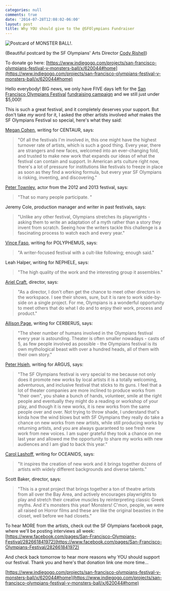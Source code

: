 ```yaml
---
categories: null
comments: true
date: '2014-07-28T12:08:02-06:00'
layout: post
title: Why YOU should give to the @SFOlympians Fundraiser
---
```


![Postcard of MONSTER BALL!.](https://scontent-a-pao.xx.fbcdn.net/hphotos-xpa1/t1.0-9/1926917_10152048100186973_203209761_n.jpg)

(Beautiful postcard by the SF Olympians' Arts Director [Cody Rishell](http://www.codyrishell.com/))

To donate go here: [https://www.indiegogo.com/projects/san-francisco-olympians-festival-v-monsters-ball/x/620044#home](https://www.indiegogo.com/projects/san-francisco-olympians-festival-v-monsters-ball/x/620044#home)

Hello everybody! BIG news, we only have FIVE days left for the [San Francisco Olympians Festival](http://www.sfolympians.com/) [fundraising campaign](https://www.indiegogo.com/projects/san-francisco-olympians-festival-v-monsters-ball/x/620044#home) and we still just under $5,000!

This is such a great festival, and it completely deserves your support. But don't take *my* word for it, I asked the other artists involved *what* makes the SF Olympians Festival so special, here's what they said:

[Megan Cohen](http://plays.megancohen.com/), writing for CENTAUR, says:

>"Of all the festivals I'm involved in, this one might have the highest turnover rate of artists, which is such a good thing. Every year, there are strangers and new faces, welcomed into an ever-changing fold, and trusted to make new work that expands our ideas of what the festival can contain and support. In American arts culture right now, there's a lot of pressure for institutions like festivals to freeze in place as soon as they find a working formula, but every year SF Olympians is risking, inventing, and discovering."

[Peter Townley](https://twitter.com/TownleyPeter), actor from the 2012 and 2013 festival, says:

>"That so many people participate. "

Jeremy Cole, production manager and writer in past festivals, says:

>"Unlike any other festival, Olympians stretches its playwrights - asking them to write an adaptation of a myth rather than a story they invent from scratch. Seeing how the writers tackle this challenge is a fascinating process to watch each and every year."

[Vince Faso](http://www.abouttheartists.com/artists/321914-vince-faso), writing for POLYPHEMUS, says: 

>"A writer-focused festival with a cult-like following; enough said."

Leah Halper, writing for NEPHELE, says: 

>"The high quality of the work and the interesting group it assembles."

[Ariel Craft](http://www.btabtheatreco.org/about), director, says:

>"As a director, I don't often get the chance to meet other directors in the workspace. I see their shows, sure, but it is rare to work side-by-side on a single project. For me, Olympians is a wonderful opportunity to meet others that do what I do and to enjoy their work, process and product."

[Allison Page](https://twitter.com/AllisonLynnPage), writing for CERBERUS, says:

>"The sheer number of humans involved in the Olympians festival every year is astounding. Theater is often smaller nowadays - casts of 5, as few people involved as possible - the Olympians festival is its own mythological beast with over a hundred heads, all of them with their own story."

[Peter Hsieh](peterhsiehplaywright.wordpress.com), writing for ARGUS, says:

>"The SF Olympians festival is very special to me because not only does it promote new works by local artists it is a totally welcoming, adventurous, and inclusive festival that sticks to its guns. I feel that a lot of theater companies are more inclined to produce works from "their own", you shake a bunch of hands, volunteer, smile at the right people and eventually they might do a reading or workshop of your play, and though it is new works, it is new works from the same people over and over. Not trying to throw shade, I understand that's kinda how the wind blows but with SF Olympians they really do take a chance on new works from new artists, while still producing works by returning artists, and you are always guaranteed to see fresh new work from new voices. I am super grateful they took a chance on me last year and allowed me the opportunity to share my works with new audiences and I am glad to back this year."

[Carol Lashoff](http://carolslashof.wordpress.com/), writing for OCEANIDS, says:

>"It inspires the creation of new work and it brings together dozens of artists with widely different backgrounds and diverse talents."

Scott Baker, director, says:

>"This is a great project that brings together a ton of theatre artists from all over the Bay Area, and actively encourages playwrights to play and stretch their creative muscles by reinterpreting classic Greek myths. And it's monsters this year! Monsters! C'mon, people, we were all raised on Horror films and these are like the original beasties in the closet, well before we had closets."

To hear MORE from the artists, check out the SF Olympians facebook page, where we'll be posting interviews all week: [https://www.facebook.com/pages/San-Francisco-Olympians-Festival/282661841972](https://www.facebook.com/pages/San-Francisco-Olympians-Festival/282661841972)

And check back tomorrow to hear more reasons why YOU should support our festival. Thank you and here's that donation link one more time...

[https://www.indiegogo.com/projects/san-francisco-olympians-festival-v-monsters-ball/x/620044#home](https://www.indiegogo.com/projects/san-francisco-olympians-festival-v-monsters-ball/x/620044#home)